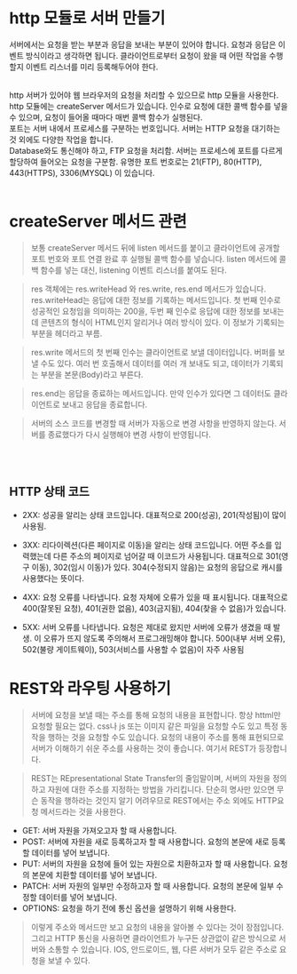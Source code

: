 <!-- Heading -->
# http 모듈로 서버 만들기

서버에서는 요청을 받는 부분과 응답을 보내는 부분이 있어야 합니다. 요청과 응답은 이벤트 방식이라고 생각하면 됩니다. 클라이언트로부터 요청이 왔을 때 어떤 작업을 수행할지 이벤트 리스너를 미리 등록해두어야 한다.

<br>
http 서버가 있어야 웹 브라우저의 요청을 처리할 수 있으므로 http 모듈을 사용한다. http 모듈에는 createServer 메서드가 있습니다. 인수로 요청에 대한 콜백 함수를 넣을 수 있으며, 요청이 들어올 때마다 매번 콜백 함수가 실행된다.

<br>
포트는 서버 내에서 프로세스를 구분하는 번호입니다. 서버는 HTTP 요청을 대기하는 것 외에도 다양한 작업을 합니다.
<br>
Database와도 통신해야 하고, FTP 요청을 처리함. 서버는 프로세스에 포트를 다르게 할당하여 들어오는 요청을 구분함. 유명한 포트 번호로는 21(FTP), 80(HTTP), 443(HTTPS), 3306(MYSQL) 이 있습니다.

<br>
<br>

<!-- Heading -->
# createServer 메서드 관련
<!-- Quote -->
> 보통 createServer 메서드 뒤에 listen 메서드를 붙이고 클라이언트에 공개할 포트 번호와 포트 연결 완료 후 실행될 콜백 함수를 넣습니다. listen 메서드에 콜백 함수를 넣는 대신, listening 이벤트 리스너를 붙여도 된다.

> res 객체에는 res.writeHead 와 res.write, res.end 메서드가 있습니다. res.writeHead는 응답에 대한 정보를 기록하는 메서드입니다. 첫 번째 인수로 성공적인 요청임을 의미하는 200을, 두번 째 인수로 응답에 대한 정보를 보내는데 콘텐츠의 형식이 HTML인지 알리거나 여러 방식이 있다. 이 정보가 기록되는 부분을 헤더라고 부름.

> res.write 메서드의 첫 번째 인수는 클라이언트로 보낼 데이터입니다. 버퍼를 보낼 수도 있다. 여러 번 호출해서 데이터를 여러 개 보내도 되고, 데이터가 기록되는 부분을 본문(Body)라고 부른다.

>res.end는 응답을 종료하는 메서드입니다. 만약 인수가 있다면 그 데이터도 클라이언트로 보내고 응답을 종료합니다.

> 서버의 소스 코드를 변경할 때 서버가 자동으로 변경 사항을 반영하지 않는다. 서버를 종료했다가 다시 실행해야 변경 사항이 반영됩니다.

<br>
<br>

<!-- Heading -->
## HTTP 상태 코드
<!-- Bullet List -->
* 2XX: 성공을 알리는 상태 코드입니다. 대표적으로 200(성공), 201(작성됨)이 많이 사용됨.
* 3XX: 리다이렉션(다른 페이지로 이동)을 알리는 상태 코드입니다. 어떤 주소를 입력했는데 다른 주소의 페이지로 넘어갈 때 이코드가 사용됩니다. 대표적으로 301(영구 이동), 302(임시 이동)가 있다. 304(수정되지 않음)는 요청의 응답으로 캐시를 사용했다는 뜻이다.

* 4XX: 요청 오류를 나타냅니다. 요청 자체에 오류가 있을 때 표시됩니다. 대표적으로 400(잘못된 요청), 401(권한 없음), 403(금지됨), 404(찾을 수 없음)가 있습니다.

* 5XX: 서버 오류를 나타냅니다. 요청은 제대로 왔지만 서버에 오류가 생겼을 때 발생. 이 오류가 뜨지 않도록 주의해서 프로그래밍해야 합니다. 500(내부 서버 오류), 502(불량 게이트웨이), 503(서비스를 사용할 수 없음)이 자주 사용됨

<!-- Heading -->
# REST와 라우팅 사용하기

<!-- Bullet list -->
> 서버에 요청을 보낼 때는 주소를 통해 요청의 내용을 표현합니다. 항상 httml만 요청할 필요는 없다. css나 js 또는 이미지 같은 파일을 요청할 수도 있고 특정 동작을 행하는 것을 요청할 수도 있습니다. 요청의 내용이 주소를 통해 표현되므로 서버가 이해하기 쉬운 주소를 사용하는 것이 좋습니다. 여기서 REST가 등장합니다.

> REST는 REpresentational State Transfer의 줄임말이며, 서버의 자원을 정의하고 자원에 대한 주소를 지정하는 방법을 가리킵니다. 단순히 명사만 있으면 무슨 동작을 행하라는 것인지 알기 어려우므로 REST에서는 주소 외에도 HTTP요청 메서드라는 것을 사용한다.

* GET: 서버 자원을 가져오고자 할 때 사용합니다.
* POST: 서버에 자원을 새로 등록하고자 할 때 사용합니다. 요청의 본문에 새로 등록할 데이터를 넣어 보냅니다.
* PUT: 서버의 자원을 요청에 들어 있는 자원으로 치환하고자 할 때 사용합니다. 요청의 본문에 치환할 데이터를 넣어 보냅니다.
* PATCH: 서버 자원의 일부만 수정하고자 할 때 사용합니다. 요청의 본문에 일부 수정할 데이터를 넣어 보냅니다.
* OPTIONS: 요청을 하기 전에 통신 옵션을 설명하기 위해 사용한다.

> 이렇게 주소와 메서드만 보고 요청의 내용을 알아볼 수 있다는 것이 장점입니다. 그리고 HTTP 통신을 사용하면 클라이언트가 누구든 상관없이 같은 방식으로 서버와 소통할 수 있습니다. IOS, 안드로이드, 웹, 다른 서버가 모두 같은 주소로 요청을 보낼 수 있다.


